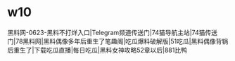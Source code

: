 # w10
黑料网-0623-黑料不打烊入口|Telegram频道传送门|74猫导航主站|74猫传送门|78黑料网|黑料偶像多年后重生了笔趣阁|吃瓜爆料破解版|51吃瓜|黑料偶像背锅后重生了|下载吃瓜直播|每日吃瓜|黑料女神攻略52章以后|881比鸭
